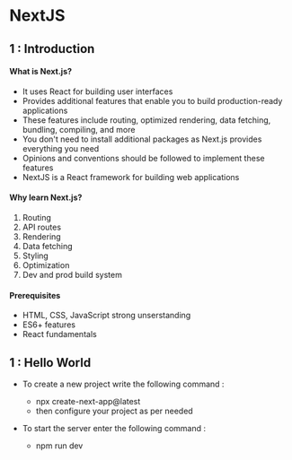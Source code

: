 # NextJS

## 1 : Introduction

#### What is Next.js?
- It uses React for building user interfaces
- Provides additional features that enable you to build production-ready applications
- These features include routing, optimized rendering, data fetching, bundling, compiling, and more
- You don't need to install additional packages as Next.js provides everything you need
- Opinions and conventions should be followed to implement these features
- NextJS is a React framework for building web applications

#### Why learn Next.js?
1. Routing
2. API routes
3. Rendering
4. Data fetching
5. Styling
6. Optimization
7. Dev and prod build system

#### Prerequisites
- HTML, CSS, JavaScript strong unserstanding
- ES6+ features
- React fundamentals

## 1 : Hello World
- To create a new project write the following command : 
  - npx create-next-app@latest
  - then configure your project as per needed

- To start the server enter the following command : 
  - npm run dev
